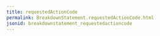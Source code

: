 ```yaml
---
title: requestedActionCode
permalink: BreakdownStatement.requestedActionCode.html
jsonid: breakdownstatement_requestedactioncode
---
```

